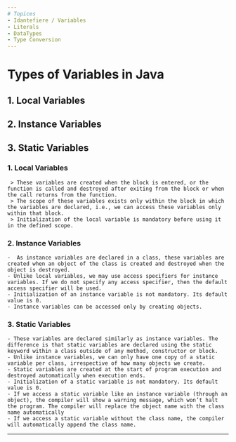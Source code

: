 ```yaml
---
# Topices
- Idantefiere / Variables
- Literals
- DataTypes
- Type Conversion
---
```


# Types of Variables in Java

## 1. Local Variables

## 2. Instance Variables

## 3. Static Variables

### 1. Local Variables

     > These variables are created when the block is entered, or the function is called and destroyed after exiting from the block or when the call returns from the function.
     > The scope of these variables exists only within the block in which the variables are declared, i.e., we can access these variables only within that block.
     > Initialization of the local variable is mandatory before using it in the defined scope.

### 2. Instance Variables

    -  As instance variables are declared in a class, these variables are created when an object of the class is created and destroyed when the object is destroyed.
    - Unlike local variables, we may use access specifiers for instance variables. If we do not specify any access specifier, then the default access specifier will be used.
    - Initialization of an instance variable is not mandatory. Its default value is 0.
    - Instance variables can be accessed only by creating objects.

### 3. Static Variables

    - These variables are declared similarly as instance variables. The difference is that static variables are declared using the static keyword within a class outside of any method, constructor or block.
    - Unlike instance variables, we can only have one copy of a static variable per class, irrespective of how many objects we create.
    - Static variables are created at the start of program execution and destroyed automatically when execution ends.
    - Initialization of a static variable is not mandatory. Its default value is 0.
    - If we access a static variable like an instance variable (through an object), the compiler will show a warning message, which won’t halt the program. The compiler will replace the object name with the class name automatically
    - If we access a static variable without the class name, the compiler will automatically append the class name.

---
